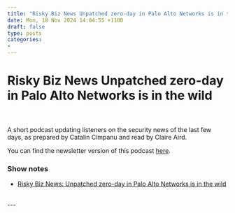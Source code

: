 ```yaml
---
title: "Risky Biz News Unpatched zero-day in Palo Alto Networks is in the wild"
date: Mon, 18 Nov 2024 14:04:55 +1100
draft: false
type: posts
categories: 
- 
---
```

# Risky Biz News Unpatched zero-day in Palo Alto Networks is in the wild

<br/>

<br/>
A short podcast updating listeners on the security news of the last few days, as prepared by Catalin Cimpanu and read by Claire Aird.

You can find the newsletter version of this podcast [here](https://news.risky.biz).

### Show notes

-   [Risky Biz News: Unpatched zero-day in Palo Alto Networks is in the wild](https://news.risky.biz/risky-biz-news-unpatched-zero-day-in-palo-alto-networks-is-in-the-wild/)

<br/>
---
